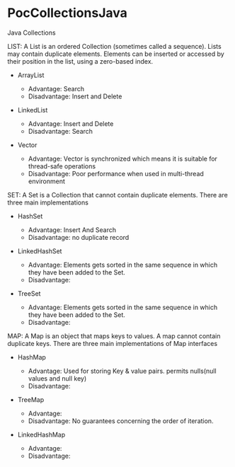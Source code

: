 # PocCollectionsJava

Java Collections

LIST: A List is an ordered Collection (sometimes called a sequence). Lists may contain duplicate elements. Elements can be inserted or accessed by their position in the list, using a zero-based index.

- ArrayList
  - Advantage: Search
  - Disadvantage: Insert and Delete

- LinkedList
  - Advantage: Insert and Delete
  - Disadvantage: Search

- Vector
  - Advantage: Vector is synchronized which means it is suitable for thread-safe operations
  - Disadvantage: Poor performance when used in multi-thread environment

SET: A Set is a Collection that cannot contain duplicate elements. There are three main implementations

- HashSet
  - Advantage: Insert And Search
  - Disadvantage: no duplicate record

- LinkedHashSet
  - Advantage: Elements gets sorted in the same sequence in which they have been added to the Set.
  - Disadvantage:

- TreeSet
  - Advantage: Elements gets sorted in the same sequence in which they have been added to the Set.
  - Disadvantage:
  
MAP: A Map is an object that maps keys to values. A map cannot contain duplicate keys. There are three main implementations of Map interfaces

- HashMap
  - Advantage: Used for storing Key & value pairs. permits nulls(null values and null key)
  - Disadvantage:

- TreeMap
  - Advantage: 
  - Disadvantage: No guarantees concerning the order of iteration.
  
- LinkedHashMap
  - Advantage: 
  - Disadvantage:


  
